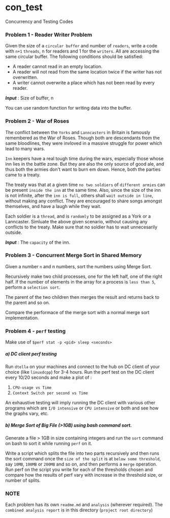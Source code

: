 # con_test
Concurrency and Testing Codes

### Problem 1 - Reader Writer Problem

Given the size of a `circular buffer` and number of `readers`, write a code with `n+1` `threads`, n for readers and 1 for the `writers`. All are accessing the same circular buffer. The following conditions should be satisfied:

- A reader cannot read in an empty location.
- A reader will not read from the same location twice if the writer has not overwritten.
- A writer cannot overwrite a place which has not been read by every reader.

***Input*** : Size of buffer, n

You can use random function for writing data into the buffer.

### Problem 2 - War of Roses

The conflict between the `Yorks` and `Lanncasters` in Britain is famously remembered as the War of Roses. Though both are descendants from the same bloodlines, they were invloved in a massive struggle for power which lead to many wars. 

`Inn` keepers have a real tough time during the wars, especially those whose inn lies in the battle zone. But they are also the only source of good ale, and thus both the armies don't want to burn em down. Hence, both the parties came to a treaty. 

The treaty was that at a given time `no two soldiers` of `different armies` can be present `inside the inn` at the same time. Also, since the size of the inn is not infinite, after the `inn is full`, others shall `wait outside in line`, without making any conflict. They are encouraged to share songs amongst themselves, and have a laugh while they wait.

Each soldier is a `thread`, and is `randomly` to be assigned as a York or a Lanncaster. Simluate the above given scenario, without causing any conflicts to the treaty. Make sure that no soldier has to wait unnecesarily outside.

***Input*** : The `capacity` of the inn.

### Problem 3 - Concurrent Merge Sort in Shared Memory

Given a number `n` and n numbers, sort the numbers using Merge Sort.

Recursively make two child processes, one for the left half, one of the right half. If the number of elements in the array for a process is `less than 5`, perform a `selection sort`. 

The parent of the two children then merges the result and returns back to the parent and so on.

Compare the performace of the merge sort with a normal merge sort implementation.

### Problem 4 - `perf` testing

Make use of `$perf stat -p <pid> sleep <seconds>`

##### a) DC client perf testing

Run `dtella` on your machines and connect to the hub on DC client of your choice (like `linuxdcpp`) for 3-4 hours. Run the perf test on the DC client every 10/20 seconds and make a plot of :

1. `CPU-usage vs Time`
2. `Context Switch per second vs Time`

An exhaustive testing will imply running the DC client with various other programs which are `I/O intensive` or `CPU intensive` or both and see how the graphs vary, etc.

##### b) Merge Sort of Big File (>1GB) using bash command sort.

Generate a file > 1GB in size containing integers and run the `sort` command on bash to sort it while running `perf` on it.

Write a script which splits the file into two parts recursively and then runs the sort command once the `size of the split` is at `below some threshold`, say `10MB`, `100MB` or `200MB` and so on, and then performs a `merge` operation. Run perf on the script you write for each of the thresholds chosen and compare how the results of perf vary with increase in the threshold size, or number of splits.

### NOTE 
Each problem has its own `readme.md` and `analysis` (wherever required). The `combined analysis report` is in this directory (`project root directory`)
